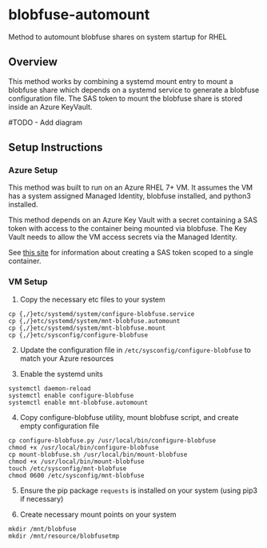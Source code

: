 # blobfuse-automount

Method to automount blobfuse shares on system startup for RHEL 

## Overview

This method works by combining a systemd mount entry to mount a blobfuse share which depends on a systemd service to generate a blobfuse configuration file. The SAS token to mount the blobfuse share is stored inside an Azure KeyVault.

#TODO - Add diagram

## Setup Instructions

### Azure Setup

This method was built to run on an Azure RHEL 7+ VM. It assumes the VM has a system assigned Managed Identity, blobfuse installed, and python3 installed.

This method depends on an Azure Key Vault with a secret containing a SAS token with access to the container being mounted via blobfuse. The Key Vault needs to allow the VM access secrets via the Managed Identity.

See [this site](https://docs.microsoft.com/en-us/azure/hdinsight/hdinsight-storage-sharedaccesssignature-permissions#create-a-stored-policy-and-sas) for information about creating a SAS token scoped to a single container.

### VM Setup

1. Copy the necessary etc files to your system
```
cp {,/}etc/systemd/system/configure-blobfuse.service
cp {,/}etc/systemd/system/mnt-blobfuse.automount
cp {,/}etc/systemd/system/mnt-blobfuse.mount
cp {,/}etc/sysconfig/configure-blobfuse
```

2. Update the configuration file in `/etc/sysconfig/configure-blobfuse` to match your Azure resources

3. Enable the systemd units
```
systemctl daemon-reload
systemctl enable configure-blobfuse
systemctl enable mnt-blobfuse.automount
```

4. Copy configure-blobfuse utility, mount blobfuse script, and create empty configuration file
```
cp configure-blobfuse.py /usr/local/bin/configure-blobfuse
chmod +x /usr/local/bin/configure-blobfuse
cp mount-blobfuse.sh /usr/local/bin/mount-blobfuse
chmod +x /usr/local/bin/mount-blobfuse
touch /etc/sysconfig/mnt-blobfuse
chmod 0600 /etc/sysconfig/mnt-blobfuse
```

5. Ensure the pip package `requests` is installed on your system (using pip3 if necessary)

6. Create necessary mount points on your system
```
mkdir /mnt/blobfuse
mkdir /mnt/resource/blobfusetmp
```